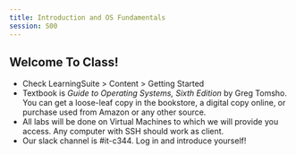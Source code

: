 ```yaml
---
title: Introduction and OS Fundamentals
session: S00
---
```


## Welcome To Class!
* Check LearningSuite > Content > Getting Started
* Textbook is *Guide to Operating Systems, Sixth Edition* by Greg Tomsho. You can get a loose-leaf copy in the bookstore, a digital copy online, or purchase used from Amazon or any other source.
* All labs will be done on Virtual Machines to which we will provide you access. Any computer with SSH should work as client.
* Our slack channel is #it-c344. Log in and introduce yourself!
